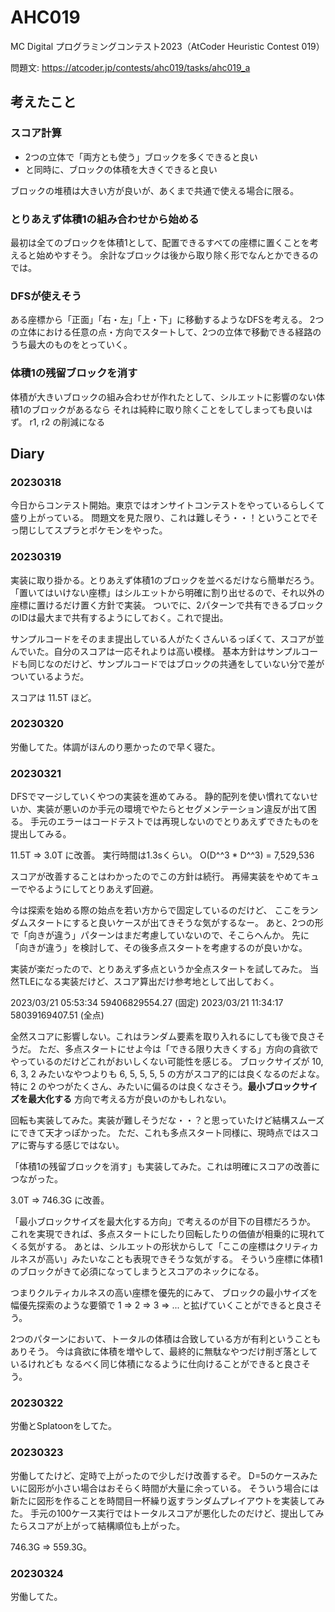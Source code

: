 # AHC019

MC Digital プログラミングコンテスト2023（AtCoder Heuristic Contest 019）

問題文: https://atcoder.jp/contests/ahc019/tasks/ahc019_a


## 考えたこと

### スコア計算

- 2つの立体で「両方とも使う」ブロックを多くできると良い
- と同時に、ブロックの体積を大きくできると良い

ブロックの堆積は大きい方が良いが、あくまで共通で使える場合に限る。

### とりあえず体積1の組み合わせから始める

最初は全てのブロックを体積1として、配置できるすべての座標に置くことを考えると始めやすそう。
余計なブロックは後から取り除く形でなんとかできるのでは。

### DFSが使えそう

ある座標から「正面」「右・左」「上・下」に移動するようなDFSを考える。
2つの立体における任意の点・方向でスタートして、2つの立体で移動できる経路のうち最大のものをとっていく。

### 体積1の残留ブロックを消す

体積が大きいブロックの組み合わせが作れたとして、シルエットに影響のない体積1のブロックがあるなら
それは純粋に取り除くことをしてしまっても良いはず。 r1, r2 の削減になる


## Diary

### 20230318
今日からコンテスト開始。東京ではオンサイトコンテストをやっているらしくて盛り上がっている。
問題文を見た限り、これは難しそう・・！ということでそっ閉じしてスプラとポケモンをやった。

### 20230319
実装に取り掛かる。とりあえず体積1のブロックを並べるだけなら簡単だろう。
「置いてはいけない座標」はシルエットから明確に割り出せるので、それ以外の座標に置けるだけ置く方針で実装。
ついでに、2パターンで共有できるブロックのIDは最大まで共有するようにしておく。これで提出。

サンプルコードをそのまま提出している人がたくさんいるっぽくて、スコアが並んでいた。自分のスコアは一応それよりは高い模様。
基本方針はサンプルコードも同じなのだけど、サンプルコードではブロックの共通をしていない分で差がついているようだ。

スコアは 11.5T ほど。

### 20230320
労働してた。体調がほんのり悪かったので早く寝た。

### 20230321
DFSでマージしていくやつの実装を進めてみる。
静的配列を使い慣れてないせいか、実装が悪いのか手元の環境でやたらとセグメンテーション違反が出て困る。
手元のエラーはコードテストでは再現しないのでとりあえずできたものを提出してみる。

11.5T => 3.0T に改善。
実行時間は1.3sくらい。 O(D^^3 * D^^3) = 7,529,536 

スコアが改善することはわかったのでこの方針は続行。
再帰実装をやめてキューでやるようにしてとりあえず回避。

今は探索を始める際の始点を若い方からで固定しているのだけど、
ここをランダムスタートにすると良いケースが出てきそうな気がするなー。
あと、2つの形で「向きが違う」パターンはまだ考慮していないので、そこらへんか。
先に「向きが違う」を検討して、その後多点スタートを考慮するのが良いかな。

実装が楽だったので、とりあえず多点というか全点スタートを試してみた。
当然TLEになる実装だけど、スコア算出だけ参考地として出しておく。

2023/03/21 05:53:34	59406829554.27 (固定)
2023/03/21 11:34:17	58039169407.51 (全点)

全然スコアに影響しない。これはランダム要素を取り入れるにしても後で良さそうだ。
ただ、多点スタートにせよ今は「できる限り大きくする」方向の貪欲でやっているのだけどこれがおいしくない可能性を感じる。
ブロックサイズが 10, 6, 3, 2 みたいなやつよりも 6, 5, 5, 5, 5 の方がスコア的には良くなるのだよな。
特に 2 のやつがたくさん、みたいに偏るのは良くなさそう。**最小ブロックサイズを最大化する** 方向で考える方が良いのかもしれない。

回転も実装してみた。実装が難しそうだな・・？と思っていたけど結構スムーズにできて天才っぽかった。
ただ、これも多点スタート同様に、現時点ではスコアに寄与する感じではない。

「体積1の残留ブロックを消す」も実装してみた。これは明確にスコアの改善につながった。

3.0T => 746.3G に改善。

「最小ブロックサイズを最大化する方向」で考えるのが目下の目標だろうか。
これを実現できれば、多点スタートにしたり回転したりの価値が相乗的に現れてくる気がする。
あとは、シルエットの形状からして「ここの座標はクリティカルネスが高い」みたいなことも表現できそうな気がする。
そういう座標に体積1のブロックがきて必須になってしまうとスコアのネックになる。

つまりクルティカルネスの高い座標を優先的にみて、
ブロックの最小サイズを幅優先探索のような要領で 1 => 2 => 3 => ... と拡げていくことができると良さそう。

2つのパターンにおいて、トータルの体積は合致している方が有利ということもありそう。
今は貪欲に体積を増やして、最終的に無駄なやつだけ削ぎ落としているけれども
なるべく同じ体積になるように仕向けることができると良さそう。

### 20230322
労働とSplatoonをしてた。

### 20230323
労働してたけど、定時で上がったので少しだけ改善するぞ。
D=5のケースみたいに図形が小さい場合はおそらく時間が大量に余っている。
そういう場合には新たに図形を作ることを時間目一杯繰り返すランダムプレイアウトを実装してみた。
手元の100ケース実行ではトータルスコアが悪化したのだけど、提出してみたらスコアが上がって結構順位も上がった。

746.3G => 559.3G。

### 20230324
労働してた。



